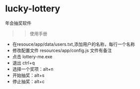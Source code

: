 
# lucky-lottery
年会抽奖软件

>> 使用手册
- 在resouce/app/data/users.txt,添加用户的名称，每行一个名称
- 修改配置文件 resources/app/config.js 文件有备注
- 点击 lottery-me.exe
- 退出 ctrl+q 
- 选择一个奖项：alt+n
- 开始抽奖：alt+s
- 停止抽奖：alt+c
